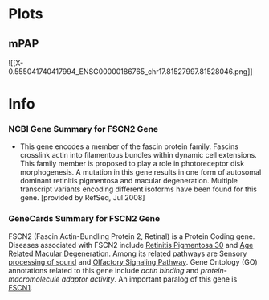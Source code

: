 # Plots
## mPAP
![[X-0.555041740417994_ENSG00000186765_chr17.81527997.81528046.png]]
# Info
### NCBI Gene Summary for FSCN2 Gene

[](https://www.ncbi.nlm.nih.gov/gene/25794)

- This gene encodes a member of the fascin protein family. Fascins crosslink actin into filamentous bundles within dynamic cell extensions. This family member is proposed to play a role in photoreceptor disk morphogenesis. A mutation in this gene results in one form of autosomal dominant retinitis pigmentosa and macular degeneration. Multiple transcript variants encoding different isoforms have been found for this gene. [provided by RefSeq, Jul 2008]
    

### GeneCards Summary for FSCN2 Gene

FSCN2 (Fascin Actin-Bundling Protein 2, Retinal) is a Protein Coding gene. Diseases associated with FSCN2 include [Retinitis Pigmentosa 30](http://www.malacards.org/card/retinitis_pigmentosa_30 "See Retinitis Pigmentosa 30 at MalaCards") and [Age Related Macular Degeneration](http://www.malacards.org/card/age_related_macular_degeneration "See Age Related Macular Degeneration at MalaCards"). Among its related pathways are [Sensory processing of sound](https://pathcards.genecards.org/card/sensory_processing_of_sound "See Sensory processing of sound at Pathcards") and [Olfactory Signaling Pathway](https://pathcards.genecards.org/card/olfactory_signaling_pathway "See Olfactory Signaling Pathway at Pathcards"). Gene Ontology (GO) annotations related to this gene include _actin binding_ and _protein-macromolecule adaptor activity_. An important paralog of this gene is [FSCN1](https://www.genecards.org/cgi-bin/carddisp.pl?gene=FSCN1).